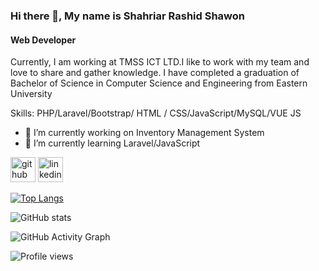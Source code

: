 ### Hi there 👋, My name is Shahriar Rashid Shawon
#### Web Developer
 Currently, I am working at TMSS ICT LTD.I like to work with my team and love to share and gather knowledge. I have completed a graduation of Bachelor of Science in Computer Science and Engineering from Eastern University 

Skills: PHP/Laravel/Bootstrap/ HTML / CSS/JavaScript/MySQL/VUE JS  

- 🔭 I’m currently working on Inventory Management System 
- 🌱 I’m currently learning Laravel/JavaScript 


[<img src='https://cdn.jsdelivr.net/npm/simple-icons@3.0.1/icons/github.svg' alt='github' height='40'>](https://github.com/shahriarshawon01)  [<img src='https://cdn.jsdelivr.net/npm/simple-icons@3.0.1/icons/linkedin.svg' alt='linkedin' height='40'>](https://www.linkedin.com/in/https://www.linkedin.com/in/shahriar-shawon-bb0105170//)  

[![Top Langs](https://github-readme-stats.vercel.app/api/top-langs/?username=shahriarshawon01)](https://github.com/anuraghazra/github-readme-stats)

![GitHub stats](https://github-readme-stats.vercel.app/api?username=shahriarshawon01&show_icons=true)  

![GitHub Activity Graph](https://activity-graph.herokuapp.com/graph?username=shahriarshawon01)  

![Profile views](https://gpvc.arturio.dev/shahriarshawon01)  
